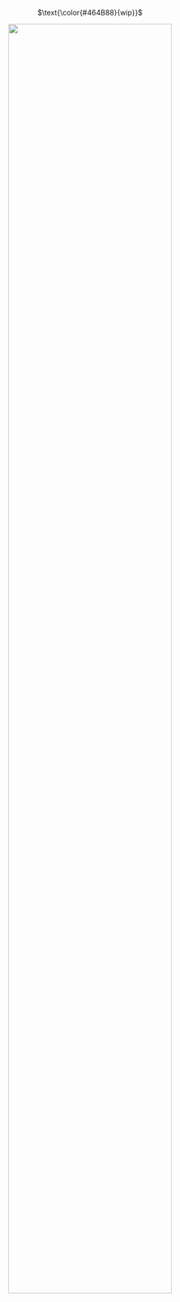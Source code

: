 <p align='center'>$\text{\color{#464B88}{wip}}$ <br>
<p align="center" width="100%">
    <img width="80%" src="https://64.media.tumblr.com/226b239aff66a837add3024708aacad4/9a10a65e27ace2fc-86/s1280x1920/acbe5906dda9349186eb65e8886eb60e23b2bbea.pnj">
</p>
